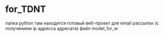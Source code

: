 # for_TDNT
папка python там находится готовый веб-проект для email рассылок (с получением ip адресса адресата)
файл model_for_w
